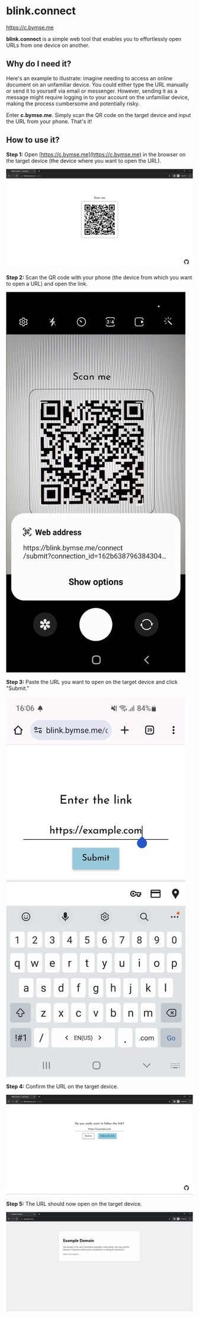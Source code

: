 # blink.connect

https://c.bymse.me

**blink.connect** is a simple web tool that enables you to effortlessly open URLs from one device on another.

## Why do I need it?

Here's an example to illustrate: imagine needing to access an online document on an unfamiliar device. You could either type the URL manually or send it to yourself via email or messenger. However, sending it as a message might require logging in to your account on the unfamiliar device, making the process cumbersome and potentially risky.

Enter **c.bymse.me**. Simply scan the QR code on the target device and input the URL from your phone. That's it!

## How to use it?

**Step 1:** Open [https://c.bymse.me](https://c.bymse.me) in the browser on the target device (the device where you want to open the URL).

![target](./images/target-device.jpg)

**Step 2:** Scan the QR code with your phone (the device from which you want to open a URL) and open the link.

![scan](./images/scan.jpg)

**Step 3:** Paste the URL you want to open on the target device and click "Submit."

![submit](./images/submit.jpg)

**Step 4:** Confirm the URL on the target device.

![confirm](./images/confirm.jpg)

**Step 5:** The URL should now open on the target device.

![result](./images/result.jpg)
